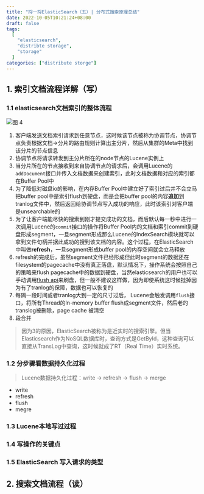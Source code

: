 ```yaml
---
title: "捋一捋ElasticSearch（五）| 分布式搜索原理总结"
date: 2022-10-05T10:21:24+08:00
draft: false
tags:
  [
    "elasticsearch",
    "distribte storage",
    "storage"
  ]
categories: ["distribute storge"]
---
```


## 1. 索引文档流程详解（写）

### 1.1 elasticsearch文档索引的整体流程

![图 4](/images/elasticsearch_principle_five_pic_doc_index_total_process.png)  

1. 客户端发送文档索引请求到任意节点，这时候该节点被称为协调节点，协调节点负责根据文档->分片的路由规则计算出主分片，然后从集群的Meta中找到该分片的节点信息
2. 协调节点将请求转发到主分片所在的node节点的Lucene实例上
3. 当分片所在的节点接收到来自协调节点的请求后，会调用Lucene的`addDocument`接口并传入文档数据来创建索引，此时文档数据和对应的索引都在Buffer Pool中
4. 为了降低对磁盘io的影响，在内存Buffer Pool中建立好了索引过后并不会立马把buffer pool中是索引flush到硬盘，而是会把buffer pool的内容**追加**到tranlog文件中，然后返回给协调节点写入成功的响应，此时该索引对客户端是unsearchable的
5. 为了让客户端能尽快的搜索到刚才提交成功的文档，而后默认每一秒中进行一次调用Lucene的`commit`接口的操作将Buffer Pool内的文档和索引commit到硬盘形成segment，一旦segment形成那么Lucene的IndexSearch模块就可以拿到文件句柄并据此成功的搜到该文档的内容。这个过程，在ElasticSearch中叫做**refresh**，一旦segment形成buffer pool的内存空间就会立马释放
6. refresh的完成后，虽然segment文件已经形成但此时segment的数据还在filesystem的pagecache中没有真正落盘，默认情况下，操作系统会按照自己的策略来flush pagecache中的数据到硬盘，当然elasticsearch的用户也可以手动调用[flush api](https://www.elastic.co/guide/en/elasticsearch/reference/5.6/indices-flush.html)来刷盘，但一般不建议这样做，因为即使系统这时候挂掉因为有了tranlog的保障，数据也可以恢复的
7. 每隔一段时间或者tranlog大到一定的尺寸过后， Lucene会触发调用`flush`接口，将所有Thread的In-memory buffer flush成segment文件，然后老的translog被删除，page cache 被清空
8. 段合并

> 因为3的原因，ElasticSearch被称为是近实时的搜索引擎。但当Elasticsearch作为NoSQL数据库时，查询方式是GetById，这种查询可以直接从TransLog中查询，这时候就成了RT（Real Time）实时系统。

### 1.2 分步骤看数据持久化过程

> Lucene数据持久化过程：write -> refresh -> flush -> merge

- write
- refresh
- flush
- megre
  
### 1.3 Lucene本地写过过程

### 1.4 写操作的关键点

### 1.5 ElasticSearch 写入请求的类型

## 2. 搜索文档流程（读）
